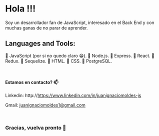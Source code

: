 # Hola !!!

Soy un desarrollador fan de JavaScript, interesado en el Back End y con muchas ganas de no parar de aprender.

## Languages and Tools:
🔸 JavaScript (por si no quedo claro 😁).
🔸 Node.js.
🔸 Express.
🔸 React.
🔸 Redux.
🔸 Sequelize.
🔸 HTML.
🔸 CSS.
🔸 PostgreSQL.

</br>

#### Estamos en contacto? 📫

Linkedin: http://https://www.linkedin.com/in/juanignaciomoldes-js

Gmail: juanignaciomoldes1@gmail.com

</br>

### Gracias, vuelva pronto   👋
